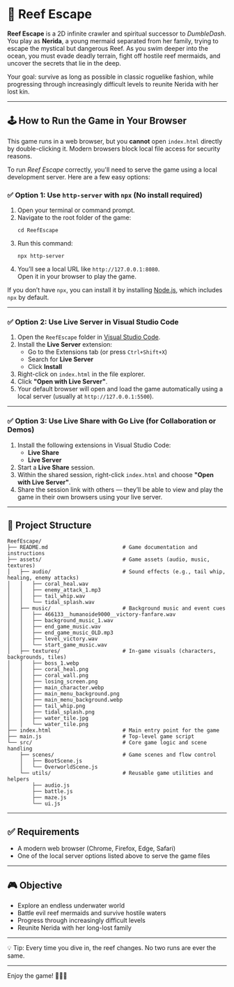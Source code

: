 # 🌊 Reef Escape

**Reef Escape** is a 2D infinite crawler and spiritual successor to *DumbleDash*. You play as **Nerida**, a young mermaid separated from her family, trying to escape the mystical but dangerous Reef. As you swim deeper into the ocean, you must evade deadly terrain, fight off hostile reef mermaids, and uncover the secrets that lie in the deep.

Your goal: survive as long as possible in classic roguelike fashion, while progressing through increasingly difficult levels to reunite Nerida with her lost kin.

---

## 🕹️ How to Run the Game in Your Browser

This game runs in a web browser, but you **cannot** open `index.html` directly by double-clicking it. Modern browsers block local file access for security reasons.

To run *Reef Escape* correctly, you'll need to serve the game using a local development server. Here are a few easy options:

### ✅ Option 1: Use `http-server` with `npx` (No install required)

1. Open your terminal or command prompt.
2. Navigate to the root folder of the game:
   ```
   cd ReefEscape
   ```
3. Run this command:
   ```
   npx http-server
   ```
4. You’ll see a local URL like `http://127.0.0.1:8080`.  
   Open it in your browser to play the game.

If you don’t have `npx`, you can install it by installing [Node.js](https://nodejs.org/), which includes `npx` by default.

---

### ✅ Option 2: Use Live Server in Visual Studio Code

1. Open the `ReefEscape` folder in [Visual Studio Code](https://code.visualstudio.com/).
2. Install the **Live Server** extension:
   - Go to the Extensions tab (or press `Ctrl+Shift+X`)
   - Search for **Live Server**
   - Click **Install**
3. Right-click on `index.html` in the file explorer.
4. Click **"Open with Live Server"**.
5. Your default browser will open and load the game automatically using a local server (usually at `http://127.0.0.1:5500`).

---

### ✅ Option 3: Use Live Share with Go Live (for Collaboration or Demos)

1. Install the following extensions in Visual Studio Code:
   - **Live Share**
   - **Live Server**
2. Start a **Live Share** session.
3. Within the shared session, right-click `index.html` and choose **"Open with Live Server"**.
4. Share the session link with others — they’ll be able to view and play the game in their own browsers using your live server.

---

## 📁 Project Structure

```
ReefEscape/
├── README.md                        # Game documentation and instructions
├── assets/                          # Game assets (audio, music, textures)
│   ├── audio/                       # Sound effects (e.g., tail whip, healing, enemy attacks)
│   │   ├── coral_heal.wav
│   │   ├── enemy_attack_1.mp3
│   │   ├── tail_whip.wav
│   │   └── tidal_splash.wav
│   ├── music/                       # Background music and event cues
│   │   ├── 466133__humanoide9000__victory-fanfare.wav
│   │   ├── background_music_1.wav
│   │   ├── end_game_music.wav
│   │   ├── end_game_music_OLD.mp3
│   │   ├── level_victory.wav
│   │   └── start_game_music.wav
│   ├── textures/                    # In-game visuals (characters, backgrounds, tiles)
│   │   ├── boss_1.webp
│   │   ├── coral_heal.png
│   │   ├── coral_wall.png
│   │   ├── losing_screen.png
│   │   ├── main_character.webp
│   │   ├── main_menu_background.png
│   │   ├── main_menu_background.webp
│   │   ├── tail_whip.png
│   │   ├── tidal_splash.png
│   │   ├── water_tile.jpg
│   │   └── water_tile.png
├── index.html                       # Main entry point for the game
├── main.js                          # Top-level game script
└── src/                             # Core game logic and scene handling
    ├── scenes/                      # Game scenes and flow control
    │   ├── BootScene.js
    │   └── OverworldScene.js
    └── utils/                       # Reusable game utilities and helpers
        ├── audio.js
        ├── battle.js
        ├── maze.js
        └── ui.js
```

---

## ✅ Requirements

- A modern web browser (Chrome, Firefox, Edge, Safari)
- One of the local server options listed above to serve the game files

---

## 🎮 Objective

- Explore an endless underwater world
- Battle evil reef mermaids and survive hostile waters
- Progress through increasingly difficult levels
- Reunite Nerida with her long-lost family

---

💡 Tip: Every time you dive in, the reef changes. No two runs are ever the same.

---

Enjoy the game! 🧜‍♀️💙
